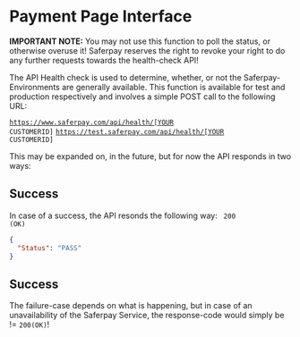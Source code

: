# Payment Page Interface


<div class="danger">
  <p><strong>IMPORTANT NOTE:</strong> You may not use this function to poll the status, or otherwise overuse it! Saferpay reserves the right to revoke your right to do any further requests towards the health-check API!</p>
</div>

The API Health check is used to determine, whether, or not the Saferpay-Environments are generally available.
This function is available for test and production respectively and involves a simple POST call to the following URL:

<code>https://www.saferpay.com/api/health/[YOUR CUSTOMERID]</code>
<code>https://test.saferpay.com/api/health/[YOUR CUSTOMERID]</code>

This may be expanded on, in the future, but for now the API responds in two ways:

## Success

In case of a success, the API resonds the following way:
<code> 200 (OK)</code>
```json
{
  "Status": "PASS"
}
```

## Success

The failure-case depends on what is happening, but in case of an unavailability of the Saferpay Service, the response-code would simply be != <code>200(OK)</code>!
